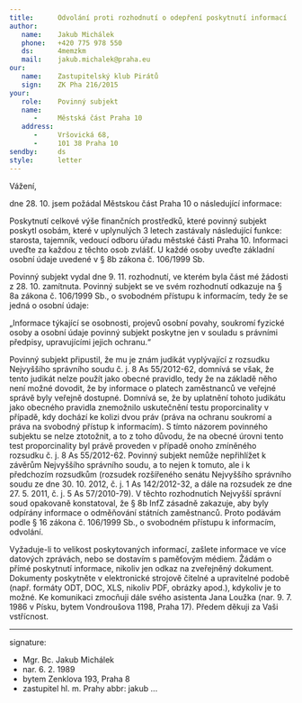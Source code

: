 ```yaml
---
title:      Odvolání proti rozhodnutí o odepření poskytnutí informací
author:
   name:    Jakub Michálek
   phone:   +420 775 978 550
   ds:      4memzkm
   mail:    jakub.michalek@praha.eu
our:
   name:    Zastupitelský klub Pirátů
   sign:    ZK Pha 216/2015
your:
   role:    Povinný subjekt
   name:    
      -     Městská část Praha 10
   address:
      -     Vršovická 68,
      -     101 38 Praha 10
sendby:     ds
style:      letter
---
```


Vážení, 

dne 28. 10. jsem požádal Městskou část Praha 10 o následující informace: 

Poskytnutí celkové výše finančních prostředků, které povinný subjekt poskytl osobám, které v uplynulých 3 letech zastávaly následující funkce: starosta, tajemník, vedoucí odboru úřadu městské části Praha 10. Informaci uveďte za každou z těchto osob zvlášť. U každé osoby uveďte základní osobní údaje uvedené v § 8b zákona č. 106/1999 Sb. 

Povinný subjekt vydal dne 9. 11. rozhodnutí, ve kterém byla část mé žádosti z 28. 10. zamítnuta. Povinný subjekt se ve svém rozhodnutí odkazuje na § 8a zákona č. 106/1999 Sb., o svobodném přístupu k informacím, tedy že se jedná o osobní údaje:

„Informace týkající se osobnosti, projevů osobní povahy, soukromí fyzické osoby a osobní údaje povinný subjekt poskytne jen v souladu s právními předpisy, upravujícími jejich ochranu.“

Povinný subjekt připustil, že mu je znám judikát vyplývající z rozsudku Nejvyššího správního soudu č. j. 8 As 55/2012-62, domnívá se však, že tento judikát nelze použít jako obecné pravidlo, tedy že na základě něho není možné dovodit, že by informace o platech zaměstnanců ve veřejné správě byly veřejně dostupné. Domnívá se, že by uplatnění tohoto judikátu jako obecného pravidla znemožnilo uskutečnění testu proporcinality v případě, kdy dochází ke kolizi dvou práv (práva na ochranu soukromí a práva na svobodný přístup k informacím). S tímto názorem povinného subjektu se nelze ztotožnit, a to z toho důvodu, že na obecné úrovni tento test proporcinality byl právě proveden v případě onoho zmíněného rozsudku č. j. 8 As 55/2012-62. Povinný subjekt nemůže nepřihlížet k závěrům Nejvyššího správního soudu, a to nejen k tomuto, ale i k předchozím rozsudkům (rozsudek rozšířeného senátu Nejvyššího správního soudu ze dne 30. 10. 2012, č. j. 1 As 142/2012-32, a dále na rozsudek ze dne 27. 5. 2011, č. j. 5 As 57/2010-79). V těchto rozhodnutích Nejvyšší správní soud opakovaně konstatoval, že § 8b InfZ zásadně zakazuje, aby byly odpírány informace o odměňování státních zaměstnanců. Proto podávám podle § 16 zákona č. 106/1999 Sb., o svobodném přístupu k informacím, odvolání. 

Vyžaduje-li to velikost poskytovaných informací, zašlete informace ve více datových zprávách, nebo se dostavím s paměťovým médiem. Žádám o přímé poskytnutí informace, nikoliv jen odkaz na zveřejněný dokument. Dokumenty poskytněte v elektronické strojově čitelné a upravitelné podobě (např. formáty ODT, DOC, XLS, nikoliv PDF, obrázky apod.), kdykoliv je to možné. Ke komunikaci zmocňuji dále svého asistenta Jana Loužka (nar. 9. 7. 1986 v Písku, bytem Vondroušova 1198, Praha 17). Předem děkuji za Vaši vstřícnost. 

---
signature:
  - Mgr. Bc. Jakub Michálek
  - nar. 6. 2. 1989
  - bytem Zenklova 193, Praha 8
  - zastupitel hl. m. Prahy
abbr:       jakub
...
